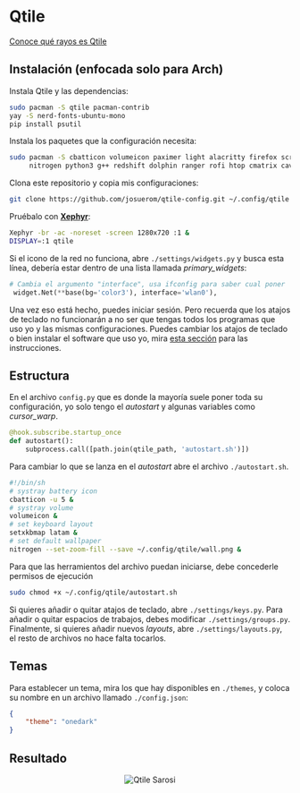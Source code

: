 # Qtile

[Conoce qué rayos es Qtile](https://qtile.org/)

## Instalación (enfocada solo para Arch)

Instala Qtile y las dependencias:

```bash
sudo pacman -S qtile pacman-contrib
yay -S nerd-fonts-ubuntu-mono
pip install psutil
```

Instala los paquetes que la configuración necesita:

```bash
sudo pacman -S cbatticon volumeicon paximer light alacritty firefox scrot which \
     nitrogen python3 g++ redshift dolphin ranger rofi htop cmatrix cava git base-devel
```

Clona este repositorio y copia mis configuraciones:

```bash
git clone https://github.com/josuerom/qtile-config.git ~/.config/qtile
```

Pruébalo con **[Xephyr](https://wiki.archlinux.org/index.php/Xephyr)**:

```bash
Xephyr -br -ac -noreset -screen 1280x720 :1 &
DISPLAY=:1 qtile
```

Si el icono de la red no funciona, abre  ```./settings/widgets.py``` y busca
esta línea, debería estar dentro de una lista llamada *primary_widgets*:

```python
# Cambia el argumento "interface", usa ifconfig para saber cual poner
 widget.Net(**base(bg='color3'), interface='wlan0'),
```

Una vez eso está hecho, puedes iniciar sesión. Pero recuerda que los atajos de
teclado no funcionarán a no ser que tengas todos los programas que uso yo y las
mismas configuraciones. Puedes cambiar los atajos de teclado o bien instalar el
software que uso yo, mira
[esta sección](https://github.com/antoniosarosi/dotfiles/blob/master/README.es.md#atajos-de-teclado)
para las instrucciones.

## Estructura

En el archivo ```config.py``` que es donde la mayoría suele poner toda su
configuración, yo solo tengo el *autostart* y algunas variables como
*cursor_warp*.

```python
@hook.subscribe.startup_once
def autostart():
    subprocess.call([path.join(qtile_path, 'autostart.sh')])
```

Para cambiar lo que se lanza en el *autostart* abre el archivo 
```./autostart.sh```.

```bash
#!/bin/sh
# systray battery icon
cbatticon -u 5 &
# systray volume
volumeicon &
# set keyboard layout
setxkbmap latam &
# set default wallpaper
nitrogen --set-zoom-fill --save ~/.config/qtile/wall.png &
```

Para que las herramientos del archivo puedan iniciarse, debe concederle permisos de ejecución

```bash
sudo chmod +x ~/.config/qtile/autostart.sh
```
Si quieres añadir o quitar atajos de teclado, abre ```./settings/keys.py```.
Para añadir o quitar espacios de trabajos, debes modificar
```./settings/groups.py```. Finalmente, si quieres añadir nuevos *layouts*,
abre ```./settings/layouts.py```, el resto de archivos no hace falta tocarlos.

## Temas

Para establecer un tema, mira los que hay disponibles en ```./themes```, y
coloca su nombre en un archivo llamado ```./config.json```:

```json
{
    "theme": "onedark"
}
```

## Resultado

<div>
<p style = 'text-align:center;'>
<img src="https://github.com/antoniosarosi/dotfiles/blob/master/.screenshots/qtile.png" alt="Qtile Sarosi">
</p>
</div>
